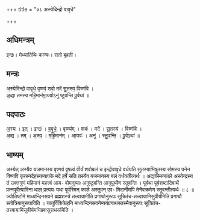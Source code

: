 +++
title = "०८ अस्येदिन्द्रो वावृधे"

+++
## अधिमन्त्रम्
इन्द्रः। मेध्यातिथिः काण्वः। सतो बृहती।

## मन्त्रः
अ॒स्येदिन्द्रो॑ वावृधे॒ वृष्ण्यं॒ शवो॒ मदे॑ सु॒तस्य॒ विष्ण॑वि ।  
अ॒द्या तम॑स्य महि॒मान॑मा॒यवोऽनु॑ ष्टुवन्ति पू॒र्वथा॑ ॥

## पदपाठः
अ॒स्य । इत् । इन्द्रः॑ । व॒वृ॒धे॒ । वृष्ण्य॑म् । शवः॑ । मदे॑ । सु॒तस्य॑ । विष्ण॑वि ।  
अ॒द्य । तम् । अ॒स्य॒ । म॒हि॒मान॑म् । आ॒यवः॑ । अनु॑ । स्तु॒व॒न्ति॒ । पू॒र्वऽथा॑ ॥

## भाष्यम्
अस्येत् अस्यैव यजमानस्य वृष्णयं वृषत्वं वीर्यं शवोबलं च इन्द्रोवावृधे वर्धयति सुतस्याभिषुतस्य सोमस्य पनेन विष्णवि कृत्स्नदेहस्यव्यापके मदे हर्षे सति तस्यैव यजमानस्य बलं वर्धयतीत्यर्थः । अद्यास्मिन्काले अस्येन्द्रस्य तं उक्तगुणं महिमानं महत्त्वं आय- वोमनुष्याः अनुष्टुवन्ति आनुपूर्व्येण स्तुवन्ति । पूर्वथा पूर्वशब्दादिवार्थे प्रत्नपूर्वेत्यादिना थाल् प्रत्ययः यथा पूर्वस्मिन् काले अस्तुवन् एव- मिदानीमपि तेनैवक्रमेण स्तुवन्तीत्यर्थः ॥ ८ ॥ ज्योतिष्टोमे माध्यन्दिनसवने ब्रह्मशस्त्रे तत्त्वायामीति प्रगाथोनुरूपः सूत्रितंच-तत्त्वायामिसुवीर्यमिति प्रगाथौ स्तोत्रियानुरूपाविति । चातुर्विंशिकेहनि माध्यन्दिनसवनेप्ययंप्रगाथस्तस्मैवानुरूपः सूत्रितंच-तत्त्वायामिसुवीर्यमभिप्रवःसुराधसमिति ।